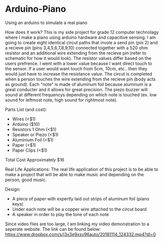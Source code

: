 # Arduino-Piano
Using an arduino to simulate a real piano

How does it work?
This is my side project for grade 12 computer technolagy where I make a piano using arduino hardware and capacitive sensing. I am going to create eight identical circut paths that invole a send pin (pin 2) and a recieve pin (pins 3,4,5,6,7,8,9,10) connected together with a 520 ohm resistor and an additional wire extending from the recieve pin (refer to schematic for how it would look). The resistor values differ based on the users prefrence. I went with a lower value because I want direct touch to the sensor. If a user would want touch from 5cm, 10cm, etc.. then they would just have to increase the resistance value. The circut is completed when a person touches the wire extending from the recieve pin (body acts as ground). Each "note" is made of aluminum foil because aluminum is a great conducter and it allows for great precision. The piezo buzzer will sound at different frequencys depending on which note is touched (ex. low sound for leftmost note, high sound for rightmost note). 


Parts List (and cost):
- Wires (<$1)
- Arduino ($10)
- Resistors 1 Ohm (<$1)
- Speaker or Piezo (<$1)
- Aluminium Foil (<$1)
- Paper (<$1)
- Paper Clips (<$1)

Total Cost
Approximately $16


Real Life Applications:
The real life application of this project is to be able to make a project that will be able to make music and depending on the person, good music. 


Design:
- A piece of paper with expertly laid out strips of aluminum foil (piano keys)
- Under each note will be a copper wire attached to the circut board
- A speaker in order to play the tone of each note

Since video files are too large, I am linking my video demonstration to a seperate website. The link can be found below:
https://www.dropbox.com/s/j3x3e9xsv96auto/20181114_124332.mp4?dl=0
